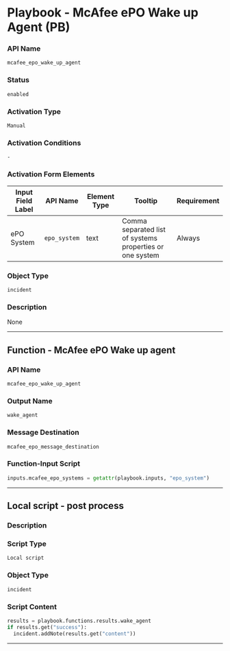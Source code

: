 <!--
    DO NOT MANUALLY EDIT THIS FILE
    THIS FILE IS AUTOMATICALLY GENERATED WITH resilient-sdk codegen
    Generated with resilient-sdk v50.0.151
-->

# Playbook - McAfee ePO Wake up Agent (PB)

### API Name
`mcafee_epo_wake_up_agent`

### Status
`enabled`

### Activation Type
`Manual`

### Activation Conditions
`-`

### Activation Form Elements
| Input Field Label | API Name | Element Type | Tooltip | Requirement |
| ----------------- | -------- | ------------ | ------- | ----------- |
| ePO System | `epo_system` | text | Comma separated list of systems properties or one system  | Always |

### Object Type
`incident`

### Description
None


---
## Function - McAfee ePO Wake up agent

### API Name
`mcafee_epo_wake_up_agent`

### Output Name
`wake_agent`

### Message Destination
`mcafee_epo_message_destination`

### Function-Input Script
```python
inputs.mcafee_epo_systems = getattr(playbook.inputs, "epo_system")
```

---

## Local script - post process

### Description


### Script Type
`Local script`

### Object Type
`incident`

### Script Content
```python
results = playbook.functions.results.wake_agent
if results.get("success"):
  incident.addNote(results.get("content"))
```

---

